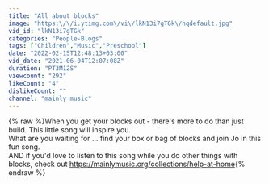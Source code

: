 ```yaml
---
title: "All about blocks"
image: "https:\/\/i.ytimg.com\/vi\/lkN13i7gTGk\/hqdefault.jpg"
vid_id: "lkN13i7gTGk"
categories: "People-Blogs"
tags: ["Children","Music","Preschool"]
date: "2022-02-15T12:48:13+03:00"
vid_date: "2021-06-04T12:07:08Z"
duration: "PT3M12S"
viewcount: "292"
likeCount: "4"
dislikeCount: ""
channel: "mainly music"
---
```

{% raw %}When you get your blocks out - there's more to do than just build. This little song will inspire you.<br />What are you waiting for ... find your box or bag of blocks and join Jo in this fun song.<br />AND if you'd love to listen to this song while you do other things with blocks, check out <a rel="nofollow" target="blank" href="https://mainlymusic.org/collections/help-at-home">https://mainlymusic.org/collections/help-at-home</a>{% endraw %}
